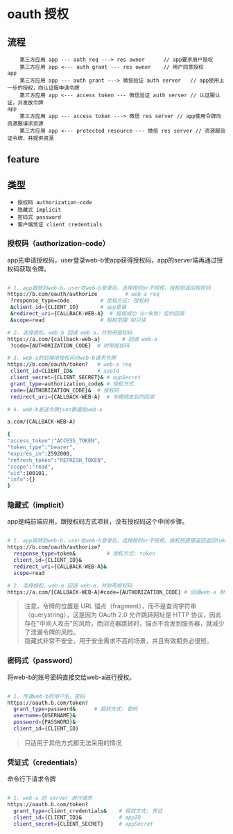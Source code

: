 # oauth 授权

## 流程

```seq
    第三方应用 app --- auth req ---> res owner      // app要求用户授权
    第三方应用 app <--- auth grant --- res owner    // 用户同意授权
app
    第三方应用 app --- auth grant ---> 微信验证 auth server   // app使用上一步的授权，向认证服申请令牌
    第三方应用 app <--- access token --- 微信验证 auth server // 认证服认证，并发放令牌
app
    第三方应用 app --- access token ---> 微信 res server // app使用令牌向资源服请求资源
    第三方应用 app <--- protected resource --- 微信 res server // 资源服验证令牌，并提供资源
```

## feature

## 类型

- `授权码 authorization-code`
- `隐藏式 implicit`
- `密码式 password`
- `客户端凭证 client credentials`

### 授权码（authorization-code）

app先申请授权码，user登录web-b使app获得授权码，app的server端再通过授权码获取令牌。

```bash

# 1. app跳转到web-b，user在web-b登录后，选择授权or不授权，授权则返回授权码
https://b.com/oauth/authorize         # web-a req
 ?response_type=code          # 授权方式: 授权码
 &client_id={CLIENT_ID}       # app是谁
 &redirect_uri={CALLBACK-WEB-A}  # 授权成功（or失败）后的回调
 &scope=read                  # 授权范围 如只读

# 2. 选择授权，web-b 回调 web-a，并附带授权码
https://a.com/{callback-web-a}       # 回调 web-a
 ?code={AUTHORIZATION_CODE}  # 附带授权码

# 3. web-a的后端用授权码向web-b请求令牌
https://b.com/oauth/token?   # web-a req
 client_id=CLIENT_ID&        # appId
 client_secret={CLIENT_SECRET}& # appSecret
 grant_type=authorization_code& # 授权方式
 code={AUTHORIZATION_CODE}&  # 授权码
 redirect_uri={CALLBACK-WEB-A}  # 令牌颁发后的回调

# 4. web-b发送令牌json数据给web-a

a.com/{CALLBACK-WEB-A}

{    
"access_token":"ACCESS_TOKEN",
"token_type":"bearer",
"expires_in":2592000,
"refresh_token":"REFRESH_TOKEN",
"scope":"read",
"uid":100101,
"info":{}
}

```

### 隐藏式（implicit）

app是纯前端应用，跟授权码方式项目，没有授权码这个中间步骤。

```bash

# 1. app跳转到web-b，user在web-b登录后，选择授权or不授权，授权则直接返回返回token
https://b.com/oauth/authorize?
  response_type=token&          # 授权方式: token
  client_id={CLIENT_ID}&
  redirect_uri={CALLBACK-WEB-A}&
  scope=read

# 2. 选择授权，web-b 回调 web-a，并附带授权码
https://a.com/{CALLBACK-WEB-A}#code={AUTHORIZATION_CODE} # 回调web-a 附带授权码 (注意是锚点 而非query)
```

> 注意，令牌的位置是 URL 锚点（fragment），而不是查询字符串（querystring），这是因为 OAuth 2.0 允许跳转网址是 HTTP 协议，因此存在"中间人攻击"的风险，而浏览器跳转时，锚点不会发到服务器，就减少了泄漏令牌的风险。  
> 隐藏式非常不安全，用于安全需求不高的场景，并且有效期务必很短。

### 密码式（password）

将web-b的账号密码直接交给web-a进行授权。

```bash

# 1. 传递web-b的用户名，密码
https://oauth.b.com/token?
  grant_type=password&      # 授权方式: 密码
  username={USERNAME}&
  password={PASSWORD}&
  client_id={CLIENT_ID}
```

> 只适用于其他方式都无法采用的情况

### 凭证式（credentials）

命令行下请求令牌

```bash

# 1. web-a 的 server 进行请求
https://oauth.b.com/token?
  grant_type=client_credentials&    # 授权方式: 凭证
  client_id={CLIENT_ID}&            # appID
  client_secret={CLIENT_SECRET}     # appSecret
```
